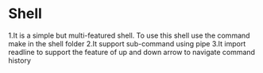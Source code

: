 # Shell
  1.It is a simple but multi-featured shell. To use this shell use the command make in the shell folder
  2.It support sub-command using pipe
  3.It import readline to support the feature of up and down arrow to navigate command history
  
  
